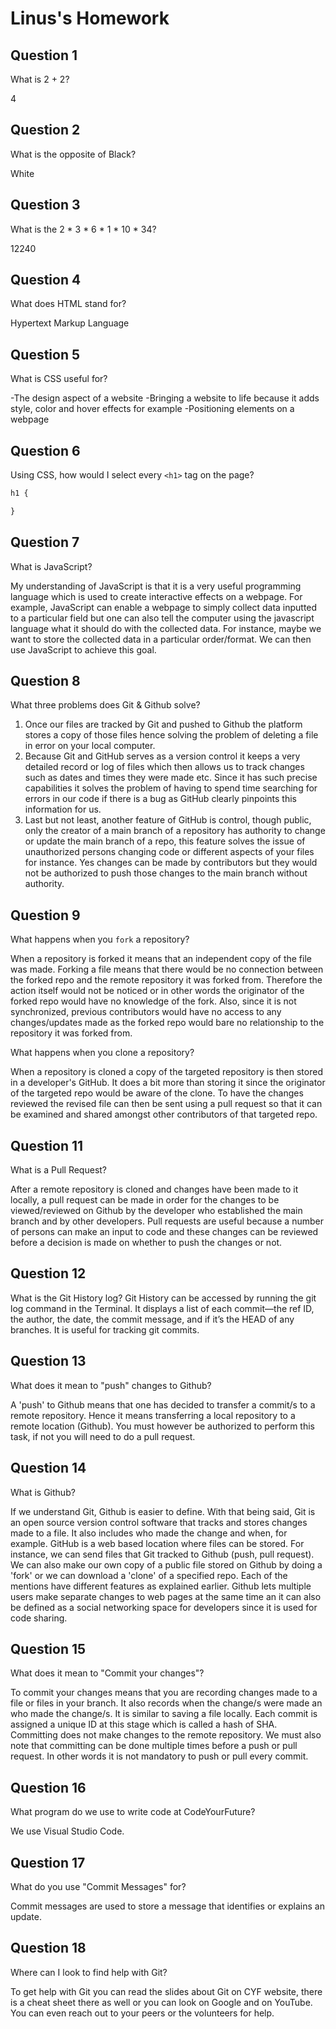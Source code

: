 # Linus's Homework

## Question 1

What is 2 + 2?

4

## Question 2

What is the opposite of Black?

White

## Question 3

What is the  2 * 3 * 6 * 1 * 10 * 34?

12240

## Question 4 

What does HTML stand for?

Hypertext Markup Language

## Question 5

What is CSS useful for?

-The design aspect of a website
-Bringing a website to life because it adds style, color and hover effects for example
-Positioning elements on a webpage
## Question 6

Using CSS, how would I select every `<h1>` tag on the page?

```css
h1 {

}
```

## Question 7

What is JavaScript?

My understanding of JavaScript is that it is a very useful programming language which is used to create interactive effects on a webpage. For example, JavaScript can enable a webpage to simply collect data inputted to a particular field but one can also tell the computer using the javascript language what it should do with the collected data. For instance, maybe we want to store the collected data in a particular order/format. We can then use JavaScript to achieve this goal.

## Question 8

What three problems does Git & Github solve?

1. Once our files are tracked by Git and pushed to Github the platform stores a copy of those files hence solving the problem of deleting a file in error on your local computer.
2. Because Git and GitHub serves as a version control it keeps a very detailed record or log of files which then allows us to track changes such as dates and times they were made etc. Since it has such precise capabilities it solves the problem of having to spend time searching for errors in our code if there is a bug as GitHub clearly pinpoints this information for us.
3. Last but not least, another feature of GitHub is control, though public, only the creator of a  main branch of a repository has authority to change or update the main branch of a repo, this feature solves the issue of unauthorized persons changing code or different aspects of your files for instance. Yes changes can be made by contributors but they would not be authorized to push those changes to the main branch without authority.


## Question 9

What happens when you `fork` a repository?

When a repository is forked it means that an independent copy of the file was made. Forking a file means that there would be no connection between the forked repo and the remote repository it was forked from. Therefore the action itself would not be noticed or in other words the originator of the forked repo would have no knowledge of the fork.  Also, since it is not synchronized, previous contributors would have no access to any changes/updates made as the forked repo would bare no relationship to the repository it was forked from.

What happens when you clone a repository?

When a repository is cloned a copy of the targeted repository is then stored in a developer's GitHub. It does a bit more than storing it since the originator of the targeted repo would be aware of the clone. To have the changes reviewed the revised file can then be sent using a pull request so that it can be examined and shared amongst other contributors of that targeted repo. 

## Question 11

What is a Pull Request?

After a remote repository is cloned and changes have been made to it locally, a pull request can be made in order for the changes to be viewed/reviewed on Github by the developer who established the main branch and by other developers. Pull requests are useful because a number of persons can make an input to code and these changes can be reviewed before a decision is made on whether to push the changes or not.

## Question 12

What is the Git History log?
Git History can be accessed by running the git log command in the Terminal. It displays a list of each commit—the ref ID, the author, the date, the commit message, and if it’s the HEAD of any branches. It is useful for tracking git commits.



## Question 13

What does it mean to "push" changes to Github?

A 'push' to Github means that one has decided to transfer a commit/s to a remote repository. Hence it means transferring a local repository to a remote location (Github). You must however be authorized to perform this task, if not you will need to do a pull request.

## Question 14

What is Github?

If we understand Git, Github is easier to define. With that being said, Git is an open source version control software that tracks and stores changes made to a file. It also includes who made the change and when, for example. GitHub is a web based location where files can be stored. For instance, we can send files that Git tracked to Github (push, pull request). We can also make our own copy of a public file stored on Github by doing a 'fork' or we can download a 'clone' of a specified repo. Each of the mentions have different features as explained earlier. Github lets multiple users make separate changes to web pages at the same time an it can also be defined as a social networking space for developers since it is used for code sharing.

## Question 15

What does it mean to "Commit your changes"?

To commit your changes means that you are recording changes made to a file or files in your branch. It also records when the change/s were made an who made the change/s. It is similar to saving a file locally. Each commit is assigned a unique ID at this stage which is called a hash of SHA. Committing does not make changes to the remote repository. We must also note that committing can be done multiple times before a push or pull request. In other words it is not mandatory to push or pull every commit.

## Question 16

What program do we use to write code at CodeYourFuture?

We use Visual Studio Code.

## Question 17

What do you use "Commit Messages" for?

Commit messages are used to store a message that identifies or explains an update.

## Question 18

Where can I look to find help with Git?

To get help with Git you can read the slides about Git on CYF website, there is a cheat sheet there as well or you can look on Google and on YouTube. You can even reach out to your peers or the volunteers for help.
